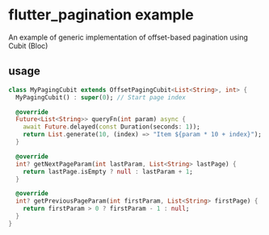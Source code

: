 # flutter_pagination example

An example of generic implementation of offset-based pagination using Cubit (Bloc)

## usage

```dart
class MyPagingCubit extends OffsetPagingCubit<List<String>, int> {
  MyPagingCubit() : super(0); // Start page index

  @override
  Future<List<String>> queryFn(int param) async {
    await Future.delayed(const Duration(seconds: 1));
    return List.generate(10, (index) => "Item ${param * 10 + index}");
  }

  @override
  int? getNextPageParam(int lastParam, List<String> lastPage) {
    return lastPage.isEmpty ? null : lastParam + 1;
  }

  @override
  int? getPreviousPageParam(int firstParam, List<String> firstPage) {
    return firstParam > 0 ? firstParam - 1 : null;
  }
}
```
